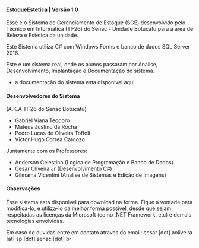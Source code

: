 ﻿#### EstoqueEstetica | Versão 1.0 ###

Esse é o Sistema de Gerenciamento de Estoque (SGE) desenvolvido pelo Técnico em Informatica (TI-26) do 
Senac - Unidade Botucatu para a área de Beleza e Estetica da unidade.

Este Sistema utiliza C# com Windows Forms e banco de dados SQL Server 2016.

Este é um sistema real, onde os alunos passaram por Analise, Desenvolvimento, Implantação e 
Documentação do sistema.

* a documentação do sistema esta disponivel aqui <link>

#### Desenvolvedores do Sistema ###
(A.K.A TI-26 do Senac Botucatu)
* Gabriel Viana Teodoro
* Mateus Justino da Rocha
* Pedro Lucas de Oliveira Toffoli
* Victor Hugo Correa Cardozo

Juntamente com os Professores:
* Anderson Celestino (Logica de Programação e Banco de Dados)
* Cesar Oliveira Jr (Desenvolvimento C#)
* Gilmama Vicentini (Analise de Sistemas e Edição de Imagens)

#### Observações ####

Esse sistema esta disponivel para download na forma. 
Fique a vontade para modifica-lo, e utiliza-lo da melhor forma possivel, desde que sejam respeitadas as
licenças da Microsoft (como .NET Framework, etc) e demais tecnologias envolvidas.

Em caso de duvidas entre em contato atraves do email: cesar [dot] aoliveira [at] sp [dot] senac [dot] br
